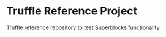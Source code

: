 # Truffle Reference Project
Truffle reference repository to test Superblocks functionality



 






